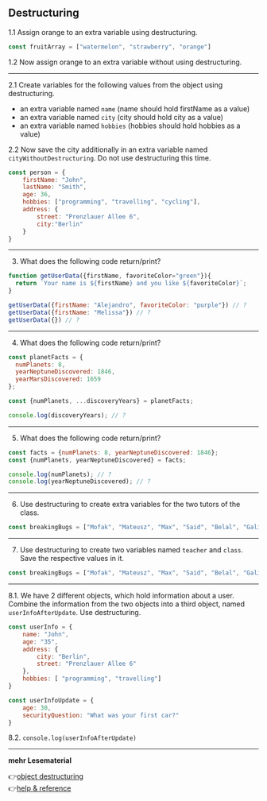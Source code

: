 ## Destructuring

1.1 Assign orange to an extra variable using destructuring.

```javascript
const fruitArray = ["watermelon", "strawberry", "orange"]
```

1.2 Now assign orange to an extra variable without using destructuring.

---
2.1 Create variables for the following values from the object using destructuring.

- an extra variable named `name` (name should hold firstName as a value)
- an extra variable named `city` (city should hold city as a value)
- an extra variable named `hobbies` (hobbies should hold hobbies as a value)

2.2 Now save the city additionally in an extra variable named `cityWithoutDestructuring`. Do not use destructuring this time.


```javascript
const person = {
    firstName: "John",
    lastName: "Smith",
    age: 36,
    hobbies: ["programming", "travelling", "cycling"],
    address: {
        street: "Prenzlauer Allee 6",
        city:"Berlin"
    }
}
```
---
3. What does the following code return/print?

```javascript
function getUserData({firstName, favoriteColor="green"}){
  return `Your name is ${firstName} and you like ${favoriteColor}`;
}

getUserData({firstName: "Alejandro", favoriteColor: "purple"}) // ?
getUserData({firstName: "Melissa"}) // ?
getUserData({}) // ?

```
---
4. What does the following code return/print?

```javascript
const planetFacts = {
  numPlanets: 8,
  yearNeptuneDiscovered: 1846,
  yearMarsDiscovered: 1659
};

const {numPlanets, ...discoveryYears} = planetFacts;

console.log(discoveryYears); // ?

```
---
5. What does the following code return/print?

```javascript
const facts = {numPlanets: 8, yearNeptuneDiscovered: 1846};
const {numPlanets, yearNeptuneDiscovered} = facts;

console.log(numPlanets); // ?
console.log(yearNeptuneDiscovered); // ?
```
---
6. Use destructuring to create extra variables for the two tutors of the class.

```javascript
const breakingBugs = ["Mofak", "Mateusz", "Max", "Said", "Belal", "Galina"]

```
---
7. Use destructuring to create two variables named `teacher` and `class`. Save the respective values in it.

```javascript
const breakingBugs = ["Mofak", "Mateusz", "Max", "Said", "Belal", "Galina"]

```
---

8.1. We have 2 different objects, which hold information about a user. Combine the information from the two objects into a third object, named `userInfoAfterUpdate`. Use destructuring.


```javascript
const userInfo = {
    name: "John",
    age: "35",
    address: {
        city: "Berlin",
        street: "Prenzlauer Allee 6"
    },
    hobbies: [ "programming", "travelling"]
}

const userInfoUpdate = {
    age: 30,
    securityQuestion: "What was your first car?"
}
```

8.2. `console.log(userInfoAfterUpdate)`

---

**mehr Lesematerial**

:point_right:[object destructuring](https://dmitripavlutin.com/javascript-object-destructuring/)\
:point_right:[help & reference](https://github.com/D02-1/help-and-reference/blob/main/3_pb/4_data-structure/destructuring.md)


